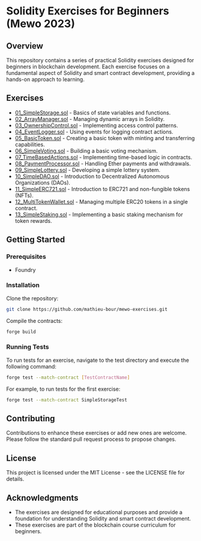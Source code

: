 # Solidity Exercises for Beginners (Mewo 2023)

## Overview

This repository contains a series of practical Solidity exercises designed for beginners in blockchain development. Each exercise focuses on a fundamental aspect of Solidity and smart contract development, providing a hands-on approach to learning.

## Exercises

- [01_SimpleStorage.sol](src/01_SimpleStorage.sol) - Basics of state variables and functions.
- [02_ArrayManager.sol](src/02_ArrayManager.sol) - Managing dynamic arrays in Solidity.
- [03_OwnershipControl.sol](src/03_OwnershipControl.sol) - Implementing access control patterns.
- [04_EventLogger.sol](src/04_EventLogger.sol) - Using events for logging contract actions.
- [05_BasicToken.sol](src/05_BasicToken.sol) - Creating a basic token with minting and transferring capabilities.
- [06_SimpleVoting.sol](src/06_SimpleVoting.sol) - Building a basic voting mechanism.
- [07_TimeBasedActions.sol](src/07_TimeBasedActions.sol) - Implementing time-based logic in contracts.
- [08_PaymentProcessor.sol](src/08_PaymentProcessor.sol) - Handling Ether payments and withdrawals.
- [09_SimpleLottery.sol](src/09_SimpleLottery.sol) - Developing a simple lottery system.
- [10_SimpleDAO.sol](src/10_SimpleDAO.sol) - Introduction to Decentralized Autonomous Organizations (DAOs).
- [11_SimpleERC721.sol](src/11_SimpleERC721.sol) - Introduction to ERC721 and non-fungible tokens (NFTs).
- [12_MultiTokenWallet.sol](12_MultiTokenWallet.sol) - Managing multiple ERC20 tokens in a single contract.
- [13_SimpleStaking.sol](13_SimpleStaking.sol) - Implementing a basic staking mechanism for token rewards.

## Getting Started

### Prerequisites

- Foundry

### Installation

Clone the repository:

```sh
git clone https://github.com/mathieu-bour/mewo-exercises.git
```

Compile the contracts:

```sh
forge build
```

### Running Tests

To run tests for an exercise, navigate to the test directory and execute the following command:

```sh
forge test --match-contract [TestContractName]
```

For example, to run tests for the first exercise:

```sh
forge test --match-contract SimpleStorageTest
```

## Contributing

Contributions to enhance these exercises or add new ones are welcome. Please follow the standard pull request process to propose changes.

## License

This project is licensed under the MIT License - see the LICENSE file for details.

## Acknowledgments

- The exercises are designed for educational purposes and provide a foundation for understanding Solidity and smart contract development.
- These exercises are part of the blockchain course curriculum for beginners.
